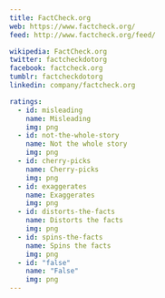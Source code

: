 ```yaml
---
title: FactCheck.org
web: https://www.factcheck.org/
feed: http://www.factcheck.org/feed/

wikipedia: FactCheck.org
twitter: factcheckdotorg
facebook: factcheck.org
tumblr: factcheckdotorg
linkedin: company/factcheck.org

ratings:
  - id: misleading
    name: Misleading
    img: png
  - id: not-the-whole-story
    name: Not the whole story
    img: png
  - id: cherry-picks
    name: Cherry-picks
    img: png
  - id: exaggerates
    name: Exaggerates
    img: png
  - id: distorts-the-facts
    name: Distorts the facts
    img: png
  - id: spins-the-facts
    name: Spins the facts
    img: png
  - id: "false"
    name: "False"
    img: png
---
```

